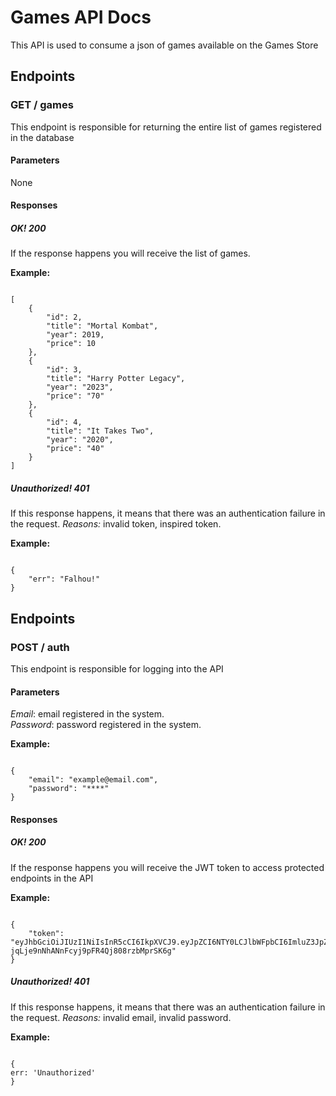 # Games API Docs
This API is used to consume a json of games available on the Games Store
## Endpoints
### GET / games
This endpoint is responsible for returning the entire list of games registered in the database
#### Parameters
None
#### Responses
##### OK! 200
If the response happens you will receive the list of games.  

**Example:**
```

[
    {
        "id": 2,
        "title": "Mortal Kombat",
        "year": 2019,
        "price": 10
    },
    {
        "id": 3,
        "title": "Harry Potter Legacy",
        "year": "2023",
        "price": "70"
    },
    {
        "id": 4,
        "title": "It Takes Two",
        "year": "2020",
        "price": "40"
    }
]

```
##### Unauthorized! 401
If this response happens, it means that there was an authentication failure in the request. _Reasons:_ invalid token, inspired token.  

**Example:**
```

{
    "err": "Falhou!"
}

```


## Endpoints
### POST / auth
This endpoint is responsible for logging into the API
#### Parameters

_Email_: email registered in the system.  
_Password_: password registered in the system.  

**Example:**  
```

{
    "email": "example@email.com",
    "password": "****"
}

```
#### Responses
##### OK! 200
If the response happens you will receive the JWT token to access protected endpoints in the API  

**Example:**
```

{
    "token": "eyJhbGciOiJIUzI1NiIsInR5cCI6IkpXVCJ9.eyJpZCI6NTY0LCJlbWFpbCI6ImluZ3JpZGdpYW55QGdtYWlsLmNvbSIsImlhdCI6MTY4MjQxNzE0NSwiZXhwIjoxNjgyNDUzMTQ1fQ.v2xI02-jqLje9nNhANnFcyj9pFR4Qj808rzbMprSK6g"
}

```
##### Unauthorized! 401
If this response happens, it means that there was an authentication failure in the request. _Reasons:_ invalid email, invalid password.  

**Example:**
```

{ 
err: 'Unauthorized' 
}

```



















